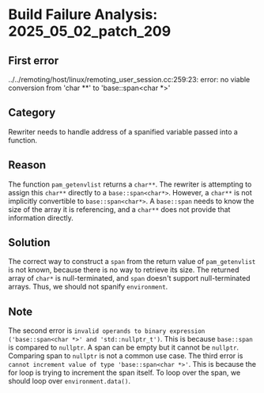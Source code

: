 # Build Failure Analysis: 2025_05_02_patch_209

## First error

../../remoting/host/linux/remoting_user_session.cc:259:23: error: no viable conversion from 'char **' to 'base::span<char *>'

## Category
Rewriter needs to handle address of a spanified variable passed into a function.

## Reason
The function `pam_getenvlist` returns a `char**`. The rewriter is attempting to assign this `char**` directly to a `base::span<char*>`. However, a `char**` is not implicitly convertible to `base::span<char*>`. A `base::span` needs to know the size of the array it is referencing, and a `char**` does not provide that information directly.

## Solution
The correct way to construct a `span` from the return value of `pam_getenvlist` is not known, because there is no way to retrieve its size. The returned array of `char*` is null-terminated, and `span` doesn't support null-terminated arrays. Thus, we should not spanify `environment`.

## Note
The second error is `invalid operands to binary expression ('base::span<char *>' and 'std::nullptr_t')`. This is because `base::span` is compared to `nullptr`. A span can be empty but it cannot be `nullptr`. Comparing span to `nullptr` is not a common use case.
The third error is `cannot increment value of type 'base::span<char *>'`. This is because the for loop is trying to increment the span itself. To loop over the span, we should loop over `environment.data()`.